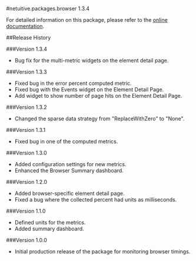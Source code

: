 #netuitive.packages.browser 1.3.4

For detailed information on this package, please refer to the [online documentation](https://help.app.netuitive.com/Content/Misc/Datasources/new_browser_datasource.htm).

##Release History

###Version 1.3.4

* Bug fix for the multi-metric widgets on the element detail page.

###Version 1.3.3

* Fixed bug in the error percent computed metric.
* Fixed bug with the Events widget on the Element Detail Page.
* Add widget to show number of page hits on the Element Detail Page.

###Version 1.3.2

* Changed the sparse data strategy from "ReplaceWithZero" to "None".

###Version 1.3.1

* Fixed bug in one of the computed metrics.

###Version 1.3.0

* Added configuration settings for new metrics.
* Enhanced the Browser Summary dashboard.

###Version 1.2.0

* Added browser-specific element detail page.
* Fixed a bug where the collected percent had units as milliseconds.

###Version 1.1.0

* Defined units for the metrics.
* Added summary dashboard.

###Version 1.0.0

* Initial production release of the package for monitoring browser timings.

